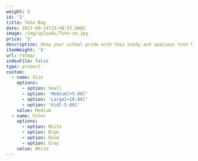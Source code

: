 ```yaml
---
weight: 5
id: '2'
title: Tote Bag
date: 2017-08-14T23:40:57.808Z
image: /img/uploads/Tote-sm.jpg
price: '5'
description: Show your school pride with this handy and spacious tote bag.
itemWeight: '5'
url: /shop/
indexFile: false
type: product
custom:
  - name: Size
    options:
      - option: Small
      - option: 'Medium[+5.00]'
      - option: 'Large[+10.00]'
      - option: 'Kid[-5.00]'
    value: Medium
  - name: Color
    options:
      - option: White
      - option: Blue
      - option: Gold
      - option: Gray
    value: White
---
```



